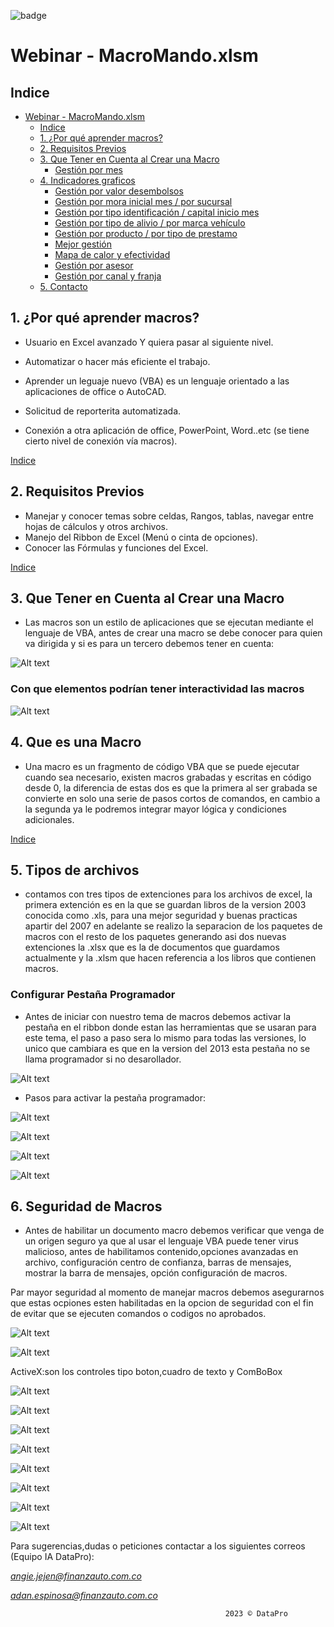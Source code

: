 
![badge](Imagenes/badge.webp)

# Webinar -  MacroMando.xlsm

## Indice

- [Webinar -  MacroMando.xlsm](#webinar----macromandoxlsm)
  - [Indice](#indice)
  - [1. ¿Por qué aprender macros?](#1-por-qué-aprender-macros)
  - [2. Requisitos Previos](#2-requisitos-previos)
  - [3. Que Tener en Cuenta al Crear una Macro](#3-que-tener-en-cuenta-al-crear-una-macro)
    - [Gestión por mes](#gestión-por-mes)
  - [4. Indicadores graficos](#4-indicadores-graficos)
    - [Gestión por valor desembolsos](#gestión-por-valor-desembolsos)
    - [Gestión por mora inicial mes / por sucursal](#gestión-por-mora-inicial-mes--por-sucursal)
    - [Gestión por tipo identificación / capital inicio mes](#gestión-por-tipo-identificación--capital-inicio-mes)
    - [Gestión por tipo de alivio / por marca vehículo](#gestión-por-tipo-de-alivio--por-marca-vehículo)
    - [Gestión por producto / por tipo de prestamo](#gestión-por-producto--por-tipo-de-prestamo)
    - [Mejor gestión](#mejor-gestión)
    - [Mapa de calor y efectividad](#mapa-de-calor-y-efectividad)
    - [Gestión por asesor](#gestión-por-asesor)
    - [Gestión por canal y franja](#gestión-por-canal-y-franja)
  - [5. Contacto](#5-contacto)

## 1. ¿Por qué aprender macros?

- Usuario en Excel avanzado Y quiera pasar al siguiente nivel.
  
- Automatizar o hacer más eficiente el trabajo.
- Aprender un leguaje nuevo (VBA) es un lenguaje orientado a las aplicaciones de office o AutoCAD.
- Solicitud de reporterita automatizada.
- Conexión a otra aplicación de office, PowerPoint, Word..etc  (se tiene cierto nivel de conexión vía macros).

[Indice](#indice)

## 2. Requisitos Previos

- Manejar y conocer temas sobre celdas, Rangos, tablas, navegar entre hojas de cálculos y otros archivos.
- Manejo del Ribbon de Excel (Menú o cinta de opciones).
- Conocer las Fórmulas y funciones del Excel. 

[Indice](#indice)

## 3. Que Tener en Cuenta al Crear una Macro

- Las macros son un estilo de aplicaciones que se ejecutan mediante el lenguaje de VBA, antes de crear una macro se debe conocer para quien va dirigida y si es para un tercero debemos tener en cuenta:
  
![Alt text](image-1.png)

### Con que elementos podrían tener interactividad las macros

![Alt text](image-3.png)

## 4. Que es una Macro

- Una macro es un fragmento de código VBA que se puede ejecutar cuando sea necesario, existen macros grabadas y escritas en código desde 0, la diferencia de estas dos es que la primera al ser grabada se convierte en solo una serie de pasos cortos de comandos, en cambio a la segunda ya le podremos integrar mayor lógica y condiciones adicionales.

[Indice](#indice)

## 5. Tipos de archivos

- contamos con tres tipos de extenciones para los archivos de excel, la primera extención es en la que se guardan libros de la version 2003 conocida como .xls, para una mejor seguridad y buenas practicas apartir del 2007 en adelante se realizo la separacion de los paquetes de macros con el resto de los paquetes generando asi dos nuevas extenciones la .xlsx que es la de documentos que guardamos actualmente y la .xlsm que hacen referencia a los libros que contienen macros.

###  Configurar Pestaña Programador 

- Antes de iniciar con nuestro tema de macros debemos activar la pestaña en el ribbon donde estan las herramientas que se usaran para este tema, el paso a paso sera lo mismo para todas las versiones, lo unico que cambiara es que en la version del 2013 esta pestaña no se llama programador si no desarollador.

![Alt text](image-11.png)

- Pasos para activar la pestaña programador:

![Alt text](image-12.png)

![Alt text](image-14.png)

![Alt text](image-15.png)

![Alt text](image-16.png)

## 6. Seguridad de Macros

- Antes de habilitar un documento macro debemos verificar que venga de un origen seguro ya que al usar el lenguaje VBA puede tener virus malicioso, antes de habilitamos contenido,opciones avanzadas en archivo, configuración centro de confianza, barras de mensajes, mostrar la barra de mensajes, opción configuración de macros.

Par mayor seguridad al momento de manejar macros debemos asegurarnos que estas ocpiones esten habilitadas en la opcion de seguridad con el fin de evitar que se ejecuten comandos o codigos no aprobados.

![Alt text](image-17.png)

![Alt text](image-18.png)

ActiveX:son los controles tipo boton,cuadro de texto y ComBoBox

![Alt text](image-19.png)

![Alt text](image-20.png)






![Alt text](image-9.png)


![Alt text](image-4.png)

![Alt text](image-5.png)


![Alt text](image-6.png)


![Alt text](image-7.png)


![Alt text](image-8.png)

Para sugerencias,dudas o peticiones contactar a los siguientes correos (Equipo IA DataPro):

*angie.jejen@finanzauto.com.co*

*adan.espinosa@finanzauto.com.co*


                                                    2023 © DataPro
